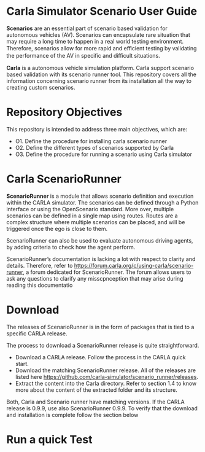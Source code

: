 # Carla Simulator Scenario User Guide
**Scenarios** are an essential part of scenario based validation for autonomous vehicles (AV). Scenarios can encapsulate rare situation that may require a long time to happen in a real world testing environment. Therefore, scenarios allow for more rapid and eﬀicient testing by validating the performance of the AV in specific and diﬀicult situations.

**Carla** is a autonomous vehicle simulation platform. Carla support scenario based validation with its scenario runner tool. This repository covers all the information concerning scenario runner from its installation all the way to creating custom scenarios.

# Repository Objectives
This repository is intended to address three main objectives, which are:

- O1. Define the procedure for installing carla scenario runner
- O2. Define the different types of scenarios supported by Carla
- O3. Define the procedure for running a scenario using Carla simulator


# Carla ScenarioRunner
**ScenarioRunner** is a module that allows scenario definition and execution within the CARLA simulator. The scenarios can be defined through a Python interface or using the OpenScenario standard. More over, multiple scenarios can be defined
in a single map using routes. Routes are a complex structure where multiple scenarios can be placed, and will be triggered once the ego is close to them.

ScenarioRunner can also be used to evaluate autonomous driving agents, by adding criteria to check how the agent perform.

ScenarioRunner’s documentation is lacking a lot with respect to clarity and details. Therefore, refer to https://forum.carla.org/c/using-carla/scenario-runner, a forum dedicated for ScenarioRunner. The forum allows users to ask any questions to clarify any misscpnception that may arise during reading this documentatio

# Download
The releases of ScenarioRunner is in the form of packages that is tied to a specific CARLA release.

The process to download a ScenarioRunner release is quite straightforward.
- Download a CARLA release. Follow the process in the CARLA quick start.
- Download the matching ScenarioRunner release. All of the releases are listed here https://github.com/carla-simulator/scenario_runner/releases.
- Extract the content into the Carla directory. Refer to section 1.4 to know more about the content of the extracted folder and its structure.

Both, Carla and Scenario runner have matching versions. If the CARLA release is 0.9.9, use also ScenarioRunner 0.9.9.
To verify that the download and installation is complete follow the section below

# Run a quick Test





